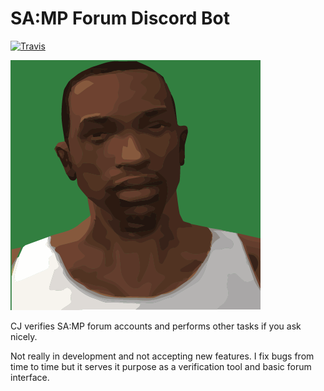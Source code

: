 # SA:MP Forum Discord Bot

[![Travis](https://img.shields.io/travis/Southclaws/cj.svg)](https://travis-ci.org/Southclaws/cj)

![CJ](cj.png)

CJ verifies SA:MP forum accounts and performs other tasks if you ask nicely.

Not really in development and not accepting new features. I fix bugs from time
to time but it serves it purpose as a verification tool and basic forum
interface.
